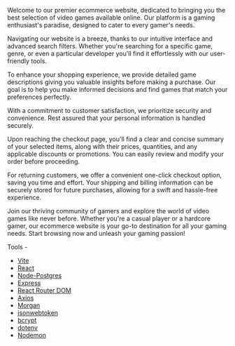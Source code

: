 Welcome to our premier ecommerce website, dedicated to bringing you the best selection of video games available online. Our platform is a gaming enthusiast's paradise, designed to cater to every gamer's needs.

Navigating our website is a breeze, thanks to our intuitive interface and advanced search filters. Whether you're searching for a specific game, genre, or even a particular developer you'll find it effortlessly with our user-friendly tools.

To enhance your shopping experience, we provide detailed game descriptions giving you valuable insights before making a purchase. Our goal is to help you make informed decisions and find games that match your preferences perfectly.

With a commitment to customer satisfaction, we prioritize security and convenience. Rest assured that your personal information is handled securely.

Upon reaching the checkout page, you'll find a clear and concise summary of your selected items, along with their prices, quantities, and any applicable discounts or promotions. You can easily review and modify your order before proceeding.

For returning customers, we offer a convenient one-click checkout option, saving you time and effort. Your shipping and billing information can be securely stored for future purchases, allowing for a swift and hassle-free experience.

Join our thriving community of gamers and explore the world of video games like never before. Whether you're a casual player or a hardcore gamer, our ecommerce website is your go-to destination for all your gaming needs. Start browsing now and unleash your gaming passion!

Tools -

- [Vite](https://vitejs.dev)
- [React](https://reactjs.org/)
- [Node-Postgres](https://node-postgres.com/)
- [Express](https://expressjs.com/)
- [React Router DOM](https://reactrouter.com/en/main)
- [Axios](https://axios-http.com/docs/intro)
- [Morgan](https://www.npmjs.com/package/morgan)
- [jsonwebtoken](https://www.npmjs.com/package/jsonwebtoken)
- [bcrypt](https://www.npmjs.com/package/bcrypt)
- [dotenv](https://www.npmjs.com/package/dotenv)
- [Nodemon](https://www.npmjs.com/package/nodemon)

